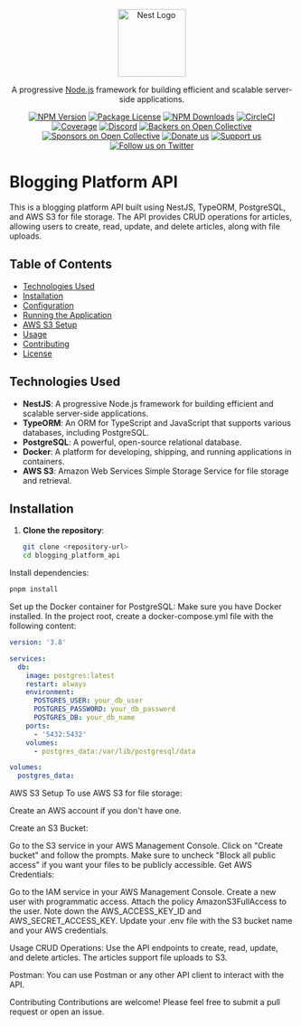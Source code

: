 <p align="center">
  <a href="http://nestjs.com/" target="blank"><img src="https://nestjs.com/img/logo-small.svg" width="120" alt="Nest Logo" /></a>
</p>

[circleci-image]: https://img.shields.io/circleci/build/github/nestjs/nest/master?token=abc123def456
[circleci-url]: https://circleci.com/gh/nestjs/nest

  <p align="center">A progressive <a href="http://nodejs.org" target="_blank">Node.js</a> framework for building efficient and scalable server-side applications.</p>
    <p align="center">
<a href="https://www.npmjs.com/~nestjscore" target="_blank"><img src="https://img.shields.io/npm/v/@nestjs/core.svg" alt="NPM Version" /></a>
<a href="https://www.npmjs.com/~nestjscore" target="_blank"><img src="https://img.shields.io/npm/l/@nestjs/core.svg" alt="Package License" /></a>
<a href="https://www.npmjs.com/~nestjscore" target="_blank"><img src="https://img.shields.io/npm/dm/@nestjs/common.svg" alt="NPM Downloads" /></a>
<a href="https://circleci.com/gh/nestjs/nest" target="_blank"><img src="https://img.shields.io/circleci/build/github/nestjs/nest/master" alt="CircleCI" /></a>
<a href="https://coveralls.io/github/nestjs/nest?branch=master" target="_blank"><img src="https://coveralls.io/repos/github/nestjs/nest/badge.svg?branch=master#9" alt="Coverage" /></a>
<a href="https://discord.gg/G7Qnnhy" target="_blank"><img src="https://img.shields.io/badge/discord-online-brightgreen.svg" alt="Discord"/></a>
<a href="https://opencollective.com/nest#backer" target="_blank"><img src="https://opencollective.com/nest/backers/badge.svg" alt="Backers on Open Collective" /></a>
<a href="https://opencollective.com/nest#sponsor" target="_blank"><img src="https://opencollective.com/nest/sponsors/badge.svg" alt="Sponsors on Open Collective" /></a>
  <a href="https://paypal.me/kamilmysliwiec" target="_blank"><img src="https://img.shields.io/badge/Donate-PayPal-ff3f59.svg" alt="Donate us"/></a>
    <a href="https://opencollective.com/nest#sponsor"  target="_blank"><img src="https://img.shields.io/badge/Support%20us-Open%20Collective-41B883.svg" alt="Support us"></a>
  <a href="https://twitter.com/nestframework" target="_blank"><img src="https://img.shields.io/twitter/follow/nestframework.svg?style=social&label=Follow" alt="Follow us on Twitter"></a>
</p>
  <!--[![Backers on Open Collective](https://opencollective.com/nest/backers/badge.svg)](https://opencollective.com/nest#backer)
  [![Sponsors on Open Collective](https://opencollective.com/nest/sponsors/badge.svg)](https://opencollective.com/nest#sponsor)-->

# Blogging Platform API

This is a blogging platform API built using NestJS, TypeORM, PostgreSQL, and AWS S3 for file storage. The API provides CRUD operations for articles, allowing users to create, read, update, and delete articles, along with file uploads.

## Table of Contents
- [Technologies Used](#technologies-used)
- [Installation](#installation)
- [Configuration](#configuration)
- [Running the Application](#running-the-application)
- [AWS S3 Setup](#aws-s3-setup)
- [Usage](#usage)
- [Contributing](#contributing)
- [License](#license)

## Technologies Used

- **NestJS**: A progressive Node.js framework for building efficient and scalable server-side applications.
- **TypeORM**: An ORM for TypeScript and JavaScript that supports various databases, including PostgreSQL.
- **PostgreSQL**: A powerful, open-source relational database.
- **Docker**: A platform for developing, shipping, and running applications in containers.
- **AWS S3**: Amazon Web Services Simple Storage Service for file storage and retrieval.

## Installation

1. **Clone the repository**:
   ```bash
   git clone <repository-url>
   cd blogging_platform_api
   ```
Install dependencies:

```bash
pnpm install
```

Set up the Docker container for PostgreSQL: Make sure you have Docker installed. In the project root, create a docker-compose.yml file with the following content:
```yml
version: '3.8'

services:
  db:
    image: postgres:latest
    restart: always
    environment:
      POSTGRES_USER: your_db_user
      POSTGRES_PASSWORD: your_db_password
      POSTGRES_DB: your_db_name
    ports:
      - '5432:5432'
    volumes:
      - postgres_data:/var/lib/postgresql/data

volumes:
  postgres_data:
```

AWS S3 Setup
To use AWS S3 for file storage:

Create an AWS account if you don't have one.

Create an S3 Bucket:

Go to the S3 service in your AWS Management Console.
Click on "Create bucket" and follow the prompts.
Make sure to uncheck "Block all public access" if you want your files to be publicly accessible.
Get AWS Credentials:

Go to the IAM service in your AWS Management Console.
Create a new user with programmatic access.
Attach the policy AmazonS3FullAccess to the user.
Note down the AWS_ACCESS_KEY_ID and AWS_SECRET_ACCESS_KEY.
Update your .env file with the S3 bucket name and your AWS credentials.

Usage
CRUD Operations: Use the API endpoints to create, read, update, and delete articles. The articles support file uploads to S3.

Postman: You can use Postman or any other API client to interact with the API.

Contributing
Contributions are welcome! Please feel free to submit a pull request or open an issue.
